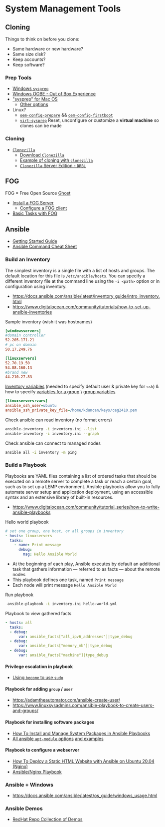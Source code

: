 # System Management Tools

## Cloning

Things to think on before you clone:
- Same hardware or new hardware?
- Same size disk?
- Keep accounts?
- Keep software?

### Prep Tools

- [Windows `sysprep`](https://www.iperiusbackup.net/en/sysprep-cloning-and-deployment-of-windows-installations/)
- [Windows OOBE - Out of Box Experience](https://learn.microsoft.com/en-us/windows-hardware/customize/desktop/customize-oobe)
- ["sysprep" for Mac OS](https://www.mosandl.eu/en/2013/04/16/sysprep-for-mac-osx/)
    - [Other options](https://www.itninja.com/blog/view/sysprep-for-mac-images)
- Linux?
    - [`oem-config-prepare`](https://manpages.ubuntu.com/manpages/bionic/man8/oem-config-prepare.8.html) && [`oem-config-firstboot`](https://manpages.ubuntu.com/manpages/focal/man8/oem-config-firstboot.8.html)
    - [`virt-sysprep`](https://manpages.ubuntu.com/manpages/kinetic/en/man1/virt-sysprep.1.html) Reset, unconfigure or customize a **virtual machine** so clones can be made

### Cloning

- [`Clonezilla`](https://clonezilla.org/)
    - [Download `Clonezilla`](https://clonezilla.org/downloads.php)
    - [Example of cloning with `clonezilla`](https://pureinfotech.com/clone-windows-10-drive-clonezilla/)
    - [`Clonezilla` Server Edition - `DRBL`](https://clonezilla.org/clonezilla-SE/)

## FOG

FOG = Free Open Source [Ghost](https://en.wikipedia.org/wiki/Ghost_(disk_utility))
- [Install a FOG Server](https://docs.fogproject.org/en/latest/installation/server/install-fog-server/)
    - [Configure a FOG client](https://docs.fogproject.org/en/latest/installation/client/install-fog-client/)
- [Basic Tasks with FOG](https://docs.fogproject.org/en/latest/kb/how-tos/capture-an-image/)

## Ansible

- [Getting Started Guide](https://docs.ansible.com/ansible/latest/getting_started/index.html)
- [Ansible Command Cheat Sheet](https://www.digitalocean.com/community/cheatsheets/how-to-use-ansible-cheat-sheet-guide)

### Build an Inventory

The simplest inventory is a single file with a list of hosts and groups. The default location for this file is `/etc/ansible/hosts`. You can specify a different inventory file at the command line using the `-i <path>` option or in configuration using inventory.

- https://docs.ansible.com/ansible/latest/inventory_guide/intro_inventory.html 
- https://www.digitalocean.com/community/tutorials/how-to-set-up-ansible-inventories

Sample inventory (wish it was hostnames)
```ini
[windowsservers]
#domain controller
52.205.171.21
# pc on domain
50.17.249.76

[linuxservers]
52.70.19.50
54.88.160.13
#brand new
44.210.27.83
```

[Inventory variables](https://docs.ansible.com/ansible/latest/inventory_guide/intro_inventory.html#connecting-to-hosts-behavioral-inventory-parameters) (needed to specify default user & private key for `ssh`) & how to specify [variables for a group](https://www.cyberciti.biz/faq/define-ssh-key-per-host-using-ansible_ssh_private_key_file/) \ [group variables](https://docs.ansible.com/ansible/latest/inventory_guide/intro_inventory.html#assigning-a-variable-to-many-machines-group-variables)
```ini
[linuxservers:vars]
ansible_ssh_user=ubuntu
ansible_ssh_private_key_file=/home/kduncan/keys/ceg2410.pem
```

Check ansible can read inventory (no format errors)
```bash
ansible-inventory -i inventory.ini --list
ansible-inventory -i inventory.ini --graph
```

Check ansible can connect to managed nodes
```bash
ansible all -i inventory -m ping
```

### Build a Playbook

Playbooks are YAML files containing a list of ordered tasks that should be executed on a remote server to complete a task or reach a certain goal, such as to set up a LEMP environment. Ansible playbooks allow you to fully automate server setup and application deployment, using an accessible syntax and an extensive library of built-in resources.

- https://www.digitalocean.com/community/tutorial_series/how-to-write-ansible-playbooks

Hello world playbook
```yml
# set one group, one host, or all groups in inventory
- hosts: linuxservers
  tasks:
    - name: Print message
      debug:
        msg: Hello Ansible World
```
- At the beginning of each play, Ansible executes by default an additional task that gathers information — referred to as facts — about the remote nodes
- This playbook defines one task, named `Print message`
- Each node will print message `Hello Ansible World`

Run playbook
```bash
 ansible-playbook -i inventory.ini hello-world.yml
```

Playbook to view gathered facts
```yml
- hosts: all
  tasks:
  - debug:
      var: ansible_facts["all_ipv6_addresses"]|type_debug
  - debug:
      var: ansible_facts["memory_mb"]|type_debug
  - debug:
      var: ansible_facts["machine"]|type_debug
```

#### Privilege escalation in playbook

- [Using `become` to use `sudo`](https://www.digitalocean.com/community/tutorial_series/how-to-write-ansible-playbooks#understanding-privilege-escalation-in-ansible-playbooks)

#### Playbook for adding `group` / `user`

- https://adamtheautomator.com/ansible-create-user/
- https://www.linuxsysadmins.com/ansible-playbook-to-create-users-and-groups/

#### Playbook for installing software packages

- [How To Install and Manage System Packages in Ansible Playbooks](https://www.digitalocean.com/community/tutorials/how-to-install-and-manage-system-packages-in-ansible-playbooks)
- [All ansible `apt-module` options](https://docs.ansible.com/ansible/latest/collections/ansible/builtin/apt_module.html) [and examples](https://docs.ansible.com/ansible/latest/collections/ansible/builtin/apt_module.html#examples)

#### Playbook to configure a webserver

- [How To Deploy a Static HTML Website with Ansible on Ubuntu 20.04 (Nginx)](https://www.digitalocean.com/community/tutorials/how-to-deploy-a-static-html-website-with-ansible-on-ubuntu-20-04-nginx)
- [Ansible/Nginx Playbook](https://charlesreid1.com/wiki/Ansible/Nginx_Playbook)

### Ansible + Windows

- https://docs.ansible.com/ansible/latest/os_guide/windows_usage.html

### Ansible Demos

- [RedHat Repo Collection of Demos](https://github.com/ansible/product-demos)
